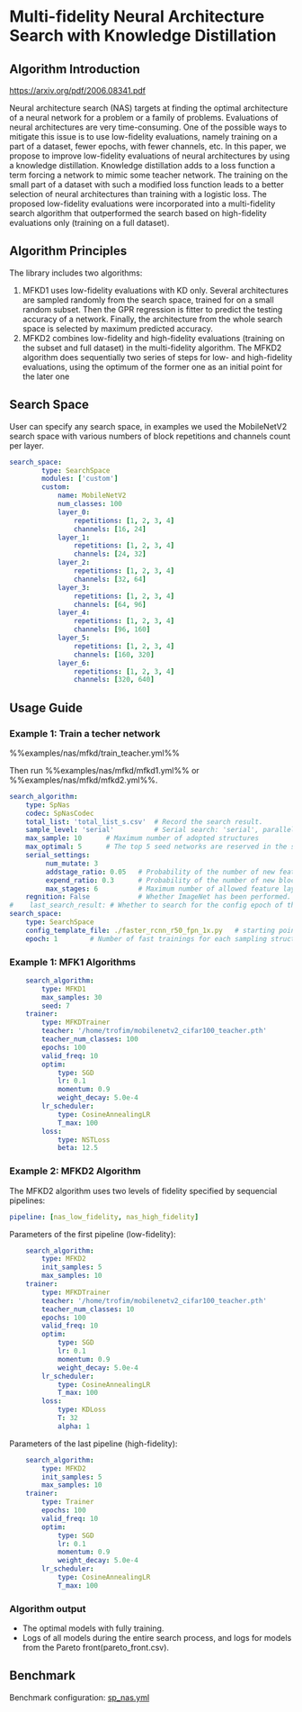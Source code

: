 # Multi-fidelity Neural Architecture Search with Knowledge Distillation

## Algorithm Introduction

https://arxiv.org/pdf/2006.08341.pdf

Neural architecture search (NAS) targets at finding the optimal architecture of a neural network for a problem or a family of problems. Evaluations of neural architectures are very time-consuming. One of the possible ways to mitigate this issue is to use low-fidelity evaluations, namely training on a part of a dataset, fewer epochs, with fewer channels, etc. In this paper, we propose to improve low-fidelity
evaluations of neural architectures by using a knowledge distillation. Knowledge distillation adds to a loss function a term forcing a network to mimic some teacher network. The training on the small part of a dataset with such a modified loss function leads to a better selection of neural architectures
than training with a logistic loss. The proposed low-fidelity evaluations were incorporated into a multi-fidelity search algorithm that outperformed the search
based on high-fidelity evaluations only (training on a full dataset).

## Algorithm Principles

The library includes two algorithms:

1) MFKD1 uses low-fidelity evaluations with KD only. Several architectures are sampled randomly from the search space, trained for on a small random subset. Then the GPR regression is fitter to predict the testing accuracy of a network. Finally, the architecture from the whole search space is selected by maximum predicted accuracy.
2) MFKD2 combines low-fidelity and high-fidelity evaluations (training on the subset and full dataset) in the multi-fidelity algorithm. The MFKD2 algorithm
does sequentially two series of steps for low- and high-fidelity evaluations, using the optimum of the former one as an initial point for the later one 

## Search Space 
User can specify any search space, in examples we used the MobileNetV2 search space with various numbers of block repetitions and channels count per layer.

```yaml
search_space:
        type: SearchSpace
        modules: ['custom']
        custom:
            name: MobileNetV2
            num_classes: 100
            layer_0:
                repetitions: [1, 2, 3, 4]
                channels: [16, 24]
            layer_1:
                repetitions: [1, 2, 3, 4]
                channels: [24, 32]
            layer_2:
                repetitions: [1, 2, 3, 4]
                channels: [32, 64]
            layer_3:
                repetitions: [1, 2, 3, 4]
                channels: [64, 96]
            layer_4:
                repetitions: [1, 2, 3, 4]
                channels: [96, 160]
            layer_5:
                repetitions: [1, 2, 3, 4]
                channels: [160, 320]
            layer_6:
                repetitions: [1, 2, 3, 4]
                channels: [320, 640]
```
## Usage Guide

### Example 1: Train a techer network

%%examples/nas/mfkd/train_teacher.yml%%

Then run %%examples/nas/mfkd/mfkd1.yml%% or %%examples/nas/mfkd/mfkd2.yml%%.
```yaml
search_algorithm:
    type: SpNas
    codec: SpNasCodec
    total_list: 'total_list_s.csv'  # Record the search result.
    sample_level: 'serial'          # Serial search: 'serial', parallel search: 'parallel'
    max_sample: 10      # Maximum number of adopted structures
    max_optimal: 5      # The top 5 seed networks are reserved in the serial phase and start to mutate, set the number of parallel phases to 1
    serial_settings:
         num_mutate: 3
         addstage_ratio: 0.05   # Probability of the number of new feature layers
         expend_ratio: 0.3      # Probability of the number of new blocks
         max_stages: 6          # Maximum number of allowed feature layers
    regnition: False            # Whether ImageNet has been performed. regnite#
#    last_search_result: # Whether to search for the config epoch of the
search_space:
    type: SearchSpace
    config_template_file: ./faster_rcnn_r50_fpn_1x.py   # starting point network based on the existing search records
    epoch: 1        # Number of fast trainings for each sampling structure
```

### Example 1: MFK1 Algorithms

```yaml
    search_algorithm:
        type: MFKD1
        max_samples: 30
        seed: 7
    trainer:
        type: MFKDTrainer
        teacher: '/home/trofim/mobilenetv2_cifar100_teacher.pth'
        teacher_num_classes: 100
        epochs: 100
        valid_freq: 10
        optim:
            type: SGD
            lr: 0.1
            momentum: 0.9
            weight_decay: 5.0e-4
        lr_scheduler:
            type: CosineAnnealingLR
            T_max: 100
        loss:
            type: NSTLoss
            beta: 12.5
```

### Example 2: MFKD2 Algorithm

The MFKD2 algorithm uses two levels of fidelity specified by sequencial pipelines:

```yml
pipeline: [nas_low_fidelity, nas_high_fidelity]
```

Parameters of the first pipeline (low-fidelity):

```yml
    search_algorithm:
        type: MFKD2
        init_samples: 5
        max_samples: 10
    trainer:
        type: MFKDTrainer
        teacher: '/home/trofim/mobilenetv2_cifar100_teacher.pth'
        teacher_num_classes: 10
        epochs: 100
        valid_freq: 10
        optim:
            type: SGD
            lr: 0.1
            momentum: 0.9
            weight_decay: 5.0e-4
        lr_scheduler:
            type: CosineAnnealingLR
            T_max: 100
        loss:
            type: KDLoss
            T: 32
            alpha: 1
```

Parameters of the last pipeline (high-fidelity):

```yml
    search_algorithm:
        type: MFKD2
        init_samples: 5
        max_samples: 10
    trainer:
        type: Trainer
        epochs: 100
        valid_freq: 10
        optim:
            type: SGD
            lr: 0.1
            momentum: 0.9
            weight_decay: 5.0e-4
        lr_scheduler:
            type: CosineAnnealingLR
            T_max: 100
```


### Algorithm output

- The optimal models with fully training.
- Logs of all models during the entire search process, and logs for models from the Pareto front(pareto_front.csv).

## Benchmark

Benchmark configuration: [sp_nas.yml](https://github.com/huawei-noah/vega/tree/master/examples/nas/sp_nas.yml)
